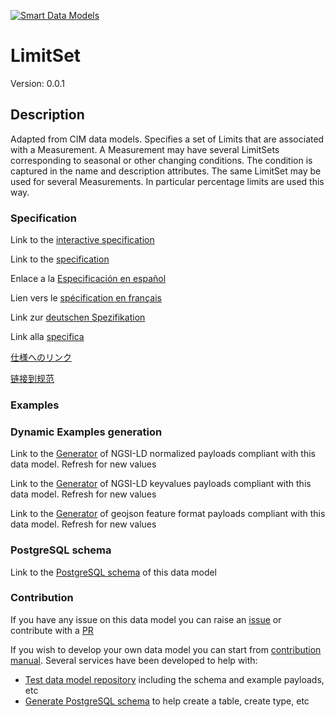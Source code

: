 [![Smart Data Models](https://smartdatamodels.org/wp-content/uploads/2022/01/SmartDataModels_logo.png "Logo")](https://smartdatamodels.org)
# LimitSet
Version: 0.0.1

## Description 

Adapted from CIM data models. Specifies a set of Limits that are associated with a Measurement. A Measurement may have several LimitSets corresponding to seasonal or other changing conditions. The condition is captured in the name and description attributes. The same LimitSet may be used for several Measurements. In particular percentage limits are used this way.
### Specification

Link to the [interactive specification](https://swagger.lab.fiware.org/?url=https://smart-data-models.github.io/dataModel.EnergyCIM/LimitSet/swagger.yaml)

Link to the [specification](https://github.com/smart-data-models/dataModel.EnergyCIM/blob/master/LimitSet/doc/spec.md)

Enlace a la [Especificación en español](https://github.com/smart-data-models/dataModel.EnergyCIM/blob/master/LimitSet/doc/spec_ES.md)

Lien vers le [spécification en français](https://github.com/smart-data-models/dataModel.EnergyCIM/blob/master/LimitSet/doc/spec_FR.md)

Link zur [deutschen Spezifikation](https://github.com/smart-data-models/dataModel.EnergyCIM/blob/master/LimitSet/doc/spec_DE.md)

Link alla [specifica](https://github.com/smart-data-models/dataModel.EnergyCIM/blob/master/LimitSet/doc/spec_IT.md)

[仕様へのリンク](https://github.com/smart-data-models/dataModel.EnergyCIM/blob/master/LimitSet/doc/spec_JA.md)

[链接到规范](https://github.com/smart-data-models/dataModel.EnergyCIM/blob/master/LimitSet/doc/spec_ZH.md)
### Examples
### Dynamic Examples generation

Link to the [Generator](https://smartdatamodels.org/extra/ngsi-ld_generator.php?schemaUrl=https://raw.githubusercontent.com/smart-data-models/dataModel.EnergyCIM/master/LimitSet/schema.json&email=info@smartdatamodels.org) of NGSI-LD normalized payloads compliant with this data model. Refresh for new values

Link to the [Generator](https://smartdatamodels.org/extra/ngsi-ld_generator_keyvalues.php?schemaUrl=https://raw.githubusercontent.com/smart-data-models/dataModel.EnergyCIM/master/LimitSet/schema.json&email=info@smartdatamodels.org) of NGSI-LD keyvalues payloads compliant with this data model. Refresh for new values

Link to the [Generator](https://smartdatamodels.org/extra/geojson_features_generator.php?schemaUrl=https://raw.githubusercontent.com/smart-data-models/dataModel.EnergyCIM/master/LimitSet/schema.json&email=info@smartdatamodels.org) of geojson feature format payloads compliant with this data model. Refresh for new values
### PostgreSQL schema

Link to the [PostgreSQL schema](https://github.com/smart-data-models/dataModel.EnergyCIM/blob/master/LimitSet/schema.sql) of this data model
### Contribution

 If you have any issue on this data model you can raise an [issue](https://github.com/smart-data-models/dataModel.EnergyCIM/issues)  or contribute with a [PR](https://github.com/smart-data-models/dataModel.EnergyCIM/pulls)

 If you wish to develop your own data model you can start from [contribution manual](https://bit.ly/contribution_manual). Several services have been developed to help with: 
 - [Test data model repository](https://smartdatamodels.org/index.php/data-models-contribution-api/) including the schema and example payloads, etc
 - [Generate PostgreSQL schema](https://smartdatamodels.org/index.php/sql-service/) to help create a table, create type, etc